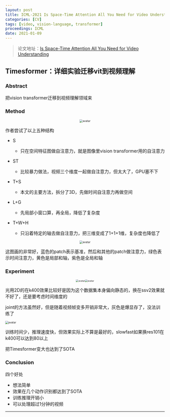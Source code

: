 ```yaml
---
layout: post
title: ICML-2021 Is Space-Time Attention All You Need for Video Understanding
categories: [CV]
tags: [video, vision-language, transformer]
proceedings: ICML
date: 2021-01-09
---
```


> 论文地址：[Is Space-Time Attention All You Need for Video Understanding](http://proceedings.mlr.press/v139/bertasius21a/bertasius21a-supp.pdf)

## Timesformer：详细实验迁移vit到视频理解

### Abstract

把vision transformer迁移到视频理解领域来

### Method

<div align="center" style="float:center"><img src="https://blog-img-1259433191.cos.ap-shanghai.myqcloud.com/Timesformer/img1.png" alt="avatar" style="zoom:60%;" /></div>

作者尝试了以上五种结构

- S
  - 只在空间特征图做自注意力，就是图像里vision transformer用的自注意力

- ST
  - 比较暴力做法，视频三个维度一起做自注意力，但太大了，GPU塞不下
- T+S
  - 本文的主要方法，拆分了3D，先做时间自注意力再做空间
- L+G
  - 先局部小窗口算，再全局，降低了复杂度
- T+W+H
  - 只沿着特定的轴去做自注意力，把三维变成了1+1+1维，复杂度也降低了

<div align="center" style="float:center"><img src="https://blog-img-1259433191.cos.ap-shanghai.myqcloud.com/Timesformer/img2.png" alt="avatar" style="zoom:60%;" /></div>

这图画的非常好，蓝色的patch表示基准，然后和其他的patch做注意力，绿色表示时间注意力，黄色是局部和轴，紫色是全局和轴

### Experiment

<div align="center" style="float:center"><img src="https://blog-img-1259433191.cos.ap-shanghai.myqcloud.com/Timesformer/table1.png" alt="avatar" style="zoom:50%;" /><img src="https://blog-img-1259433191.cos.ap-shanghai.myqcloud.com/Timesformer/img3.png" alt="avatar" style="zoom:50%;" /></div>

光用2D的在k400效果比较好是因为这个数据集本身偏向静态的，换在ssv2效果就不好了，还是要考虑时间维度的

joint的方法虽然好，但是随着视频帧变多开销非常大，灰色是爆显存了，没法训练了

<img src="https://blog-img-1259433191.cos.ap-shanghai.myqcloud.com/Timesformer/table2-3.png" alt="avatar" style="zoom:60%;" />

训练时间少，推理速度快，但效果实际上不算是最好的，slowfast如果换res101在k400可以达到80以上

把Timesformer变大也达到了SOTA

### Conclusion

四个好处

- 想法简单
- 效果在几个动作识别都达到了SOTA
- 训练推理开销小
- 可以处理超过1分钟的视频

<HR align=left color=#987cb9 SIZE=1>

